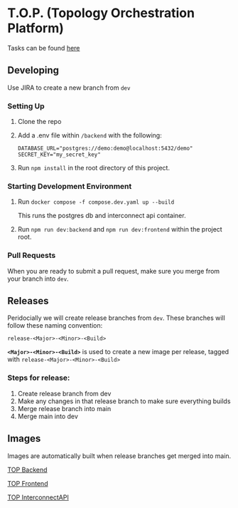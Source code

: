 # T.O.P. (Topology Orchestration Platform)

Tasks can be found [here](https://redinfra.atlassian.net/jira/software/projects/RED/boards/1)

## Developing

Use JIRA to create a new branch from `dev`

### Setting Up

1. Clone the repo
2. Add a .env file within `/backend` with the following:
   
   ```
   DATABASE_URL="postgres://demo:demo@localhost:5432/demo"
   SECRET_KEY="my_secret_key"
   ```
3. Run `npm install` in the root directory of this project.
  
### Starting Development Environment

1. Run `docker compose -f compose.dev.yaml up --build`

   This runs the postgres db and interconnect api container.
   
2. Run `npm run dev:backend` and `npm run dev:frontend` within the project root.

### Pull Requests

When you are ready to submit a pull request, make sure you merge from your branch into `dev`.

## Releases

Peridocially we will create release branches from `dev`. These branches will follow these naming convention:

`release-<Major>-<Minor>-<Build>`

**`<Major>-<Minor>-<Build>`** is used to create a new image per release, tagged with `release-<Major>-<Minor>-<Build>`

### Steps for release:

1. Create release branch from dev
2. Make any changes in that release branch to make sure everything builds
3. Merge release branch into main
4. Merge main into dev

## Images

Images are automatically built when release branches get merged into main.

[TOP Backend](https://hub.docker.com/r/breyr/top-backend)

[TOP Frontend](https://hub.docker.com/r/breyr/top-frontend)

[TOP InterconnectAPI](https://hub.docker.com/r/breyr/top-interconnectapi)
